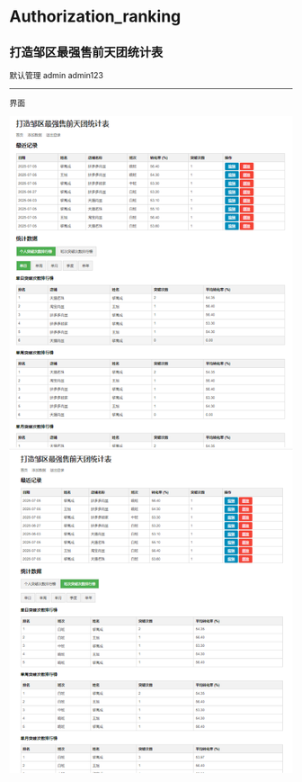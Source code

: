# Authorization_ranking

打造邹区最强售前天团统计表
--

默认管理   admin  admin123

----

界面


<img src="https://raw.githubusercontent.com/mickeywaley/Authorization_ranking/refs/heads/main/01.png"  />

<img src="https://raw.githubusercontent.com/mickeywaley/Authorization_ranking/refs/heads/main/02.png"  />

